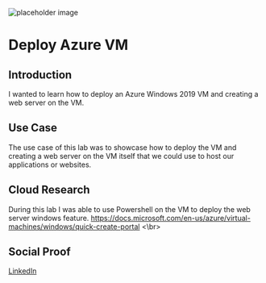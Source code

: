 <!-- This template removes the micro tutorial for a quicker post and removes images for a full template check out the 000-DAY-ARTICLE-LONG-TEMPLATE.MD-->

![placeholder image](https://connectoricons-prod.azureedge.net/azurevm/icon_1.0.1358.2031.png)

# Deploy Azure VM

## Introduction

I wanted to learn how to deploy an Azure Windows 2019 VM and creating a web server on the VM.

## Use Case

The use case of this lab was to showcase how to deploy the VM and creating a web server on the VM itself that we could use to host our applications or websites.

## Cloud Research

During this lab I was able to use Powershell on the VM to deploy the web server windows feature.
https://docs.microsoft.com/en-us/azure/virtual-machines/windows/quick-create-portal <\br>

## Social Proof

[LinkedIn](link)

